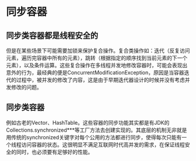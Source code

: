 # 同步容器

## 同步类容器都是线程安全的

但是在某些场景下可能需要加锁来保护复合操作。复合类操作如：迭代（反复访问元素，遍历完容器中所有的元素），跳转（根据指定的顺序找到当前元素的下一个元素），以及条件运算。这些复合操作在多线程并发地修改容器时，可能会表现出意外的行为，最经典的便是ConcurrentModificationException，原因是当容器迭代的过程中，被并发的修改了内容，这是由于早期迭代器设计的时候并没有考虑并发修改的问题。

## 同步类容器

例如古老的Vector、HashTable。这些容器的同步功能其实都是有JDK的Collections.synchronized***等工厂方法去创建实现的。其底层的机制无非就是用传统的synchronized关键字对每个公用的方法都进行同步，使得每次只能有一个线程访问容器的状态。这很明显不满足互联网时代高并发的需求，在保证线程安全的同时，也必须要有足够好的性能。

